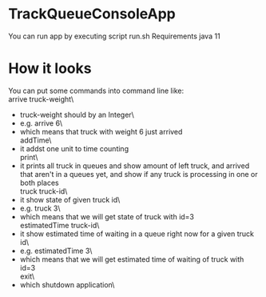 # TrackQueueConsoleApp
You can run app by executing script run.sh
Requirements java 11
# How it looks
You can put some commands into command line like:\
arrive truck-weight\
  * truck-weight should by an Integer\
  * e.g. arrive 6\
  * which means that truck with weight 6 just arrived\
addTime\
  * it addst one unit to time counting\
print\
  * it prints all truck in queues and show amount of left truck, and arrived that aren't in a queues yet, and show if any truck is processing in one or both places\
truck truck-id\
  * it show state of given truck id\
  * e.g. truck 3\
  * which means that we will get state of truck with id=3\
estimatedTime truck-id\
  * it show estimated time of waiting in a queue right now for a given truck id\
  * e.g. estimatedTime 3\
  * which means that we will get estimated time of waiting of truck with id=3\
exit\
  * which shutdown application\
